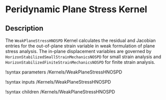 # Peridynamic Plane Stress Kernel

## Description

The `WeakPlaneStressHNOSPD` Kernel calculates the residual and Jacobian entries for the out-of-plane strain variable in weak formulation of plane stress analysis. The in-plane displacement variables are governed by `HorizonStabilizedSmallStrainMechanicsNOSPD` for small strain analysis and `HorizonStabilizedFiniteStrainMechanicsNOSPD` for finite strain analysis.

!syntax parameters /Kernels/WeakPlaneStressHNOSPD

!syntax inputs /Kernels/WeakPlaneStressHNOSPD

!syntax children /Kernels/WeakPlaneStressHNOSPD
